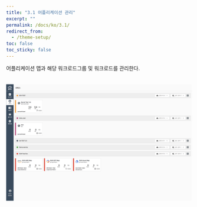 ```yaml
---
title: "3.1 어플리케이션 관리"
excerpt: ""
permalink: /docs/ko/3.1/
redirect_from:
  - /theme-setup/
toc: false
toc_sticky: false
---
```



어플리케이션 맵과 해당 워크로드그룹 및 워크로드를 관리한다.

ㅤㅤㅤㅤㅤ![](/assets/KR/3.0.0/3.1_1.png)
